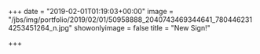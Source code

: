 +++
date = "2019-02-01T01:19:03+00:00"
image = "/jbs/img/portfolio/2019/02/01/50958888_2040743469344641_7804462314253451264_n.jpg"
showonlyimage = false
title = "New Sign!"

+++
